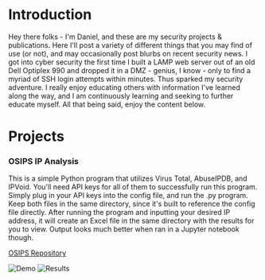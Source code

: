 # Introduction
Hey there folks - I'm Daniel, and these are my security projects & publications. Here I'll post a variety of different things that you may find of use (or not), and may occasionally post blurbs on recent security news. I got into cyber security the first time I built a LAMP web server out of an old Dell Optiplex 990 and dropped it in a DMZ - genius, I know - only to find a myriad of SSH login attempts within minutes. Thus sparked my security adventure. I really enjoy educating others with information I've learned along the way, and I am continuously learning and seeking to further educate myself. All that being said, enjoy the content below.

# Projects
### OSIPS IP Analysis
This is a simple Python program that utilizes Virus Total, AbuseIPDB, and IPVoid. You'll need API keys for all of them to successfully run this program. Simply plug in your API keys into the config file, and run the .py program. Keep both files in the same directory, since it's built to reference the config file directly. After running the program and inputting your desired IP address, it will create an Excel file in the same directory with the results for you to view. Output looks much better when ran in a Jupyter notebook though.

[OSIPS Repository](https://github.com/daniel-conrad/security/tree/main/OSIPS)

![Demo](https://github.com/daniel-conrad/security/blob/main/OSIPS/osips_demo.png)
![Results](https://github.com/daniel-conrad/security/blob/main/OSIPS/pandas_results.png)
